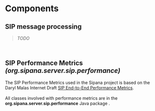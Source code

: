# Components #

## SIP message processing ##

> _TODO_

<br>

<h2>SIP Performance Metrics <i>(org.sipana.server.sip.performance)</i></h2>

The SIP Performance Metrics used in the Sipana project is based on the Daryl Malas Internet Draft <a href='http://tools.ietf.org/html/draft-ietf-pmol-sip-perf-metrics'>SIP End-to-End Performance Metrics</a>.<br>
<br>
All classes involved with performance metrics are in the <b>org.sipana.server.sip.performance</b> Java package .<br>
<br>
<br>